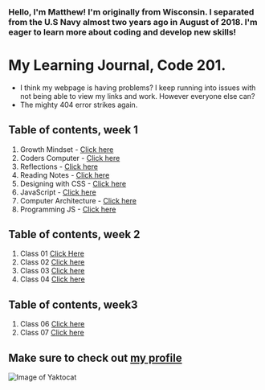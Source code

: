 ### Hello, I'm Matthew! I'm originally from Wisconsin. I separated from the U.S Navy almost two years ago in August of 2018. I'm eager to learn more about coding and develop new skills!

# My Learning Journal, Code 201.
  
- I think my webpage is having problems? I keep running into issues with not being able to view my links and work. However everyone else can?
- The mighty 404 error strikes again.


## Table of contents, week 1
  1. Growth Mindset - [Click here](growthmindset.md)
  1. Coders Computer - [Click here](coders-computer.md)
  1. Reflections - [Click here](reflections.md)
  1. Reading Notes - [Click here](reading-notes.md)
  1. Designing with CSS - [Click here](cssdesign.md)
  1. JavaScript - [Click here](javas-intro.md)
  1. Computer Architecture - [Click here](computerarch.md)
  1. Programming JS - [Click here](programjs.md)

## Table of contents, week 2
  1. Class 01 [Click Here](Class-01.md)
  1. Class 02 [Click here](Class-02.md)
  1. Class 03 [Click here](Class-03.md)
  1. Class 04 [Click here](Class-04.md)

## Table of contents, week3
  1. Class 06 [Click here](Class-06.md)
  1. Class 07 [Click here](Class-07.md)

## Make sure to check out [my profile](https://github.com/Mattpet26)

![Image of Yaktocat](https://octodex.github.com/images/yaktocat.png)